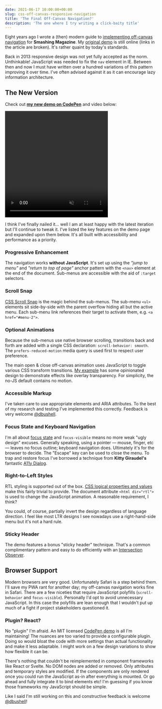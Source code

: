 ```yaml
---
date: 2021-06-17 10:00:00+00:00
slug: css-off-canvas-responsive-navigation
title: 'The Final Off-Canvas Navigation?'
description: 'The one where I try writing a click-baity title'
---
```

Eight years ago I wrote a (then) modern guide to [implementing off-canvas navigation](https://www.smashingmagazine.com/2013/01/off-canvas-navigation-for-responsive-website/) for **Smashing Magazine**. My [original demo](https://dbushell.github.io/Responsive-Off-Canvas-Menu/step4.html)  is still online (links in the article are broken). It's rather quaint by today's standards.

Back in 2013 responsive design was not yet fully accepted as the norm. Unthinkable! JavaScript was needed to fix the `nav` element in IE. Between then and now I must have written over a hundred variations of this pattern improving it over time. I've often advised against it as it can encourage lazy information architecture.

## The New Version

Check out [**my new demo on CodePen**](https://codepen.io/dbushell/full/yLMEogE) and video below:

<p class="Image">
  <video controls loop muted preload="auto" width="340" height="350">
    <source src="/images/blog/2021/off-canvas-navigation.mp4" type="video/mp4">
  </video>
</p>

I think I've finally nailed it... well I am at least happy with the latest iteration but I'll continue to tweak it. I've listed the key features on the demo page and expanded upon them below. It's all built with accessibility and performance as a priority.

### Progressive Enhancement

The navigation works **without JavaScript**. It's set up using the *"jump to menu"* and *"return to top of page"* anchor pattern with the `<nav>` element at the end of the document. Sub-menus are accessible with the aid of `:target` selectors.

### Scroll Snap

[CSS Scroll Snap](https://developer.mozilla.org/en-US/docs/Web/CSS/CSS_Scroll_Snap/Basic_concepts) is the magic behind the sub-menus. The sub-menu `<ul>` elements sit side-by-side with the parent overflow hiding all but the active menu. Each sub-menu link references their target to activate them, e.g. `<a href="#menu-2">`.

### Optional Animations

Because the sub-menus use native browser scrolling, transitions back and forth are added with a single CSS declaration: `scroll-behavior: smooth`. The `prefers-reduced-motion` media query is used first to respect user preference.

The main open & close off-canvas animation uses JavaScript to toggle various CSS transform transitions. [My example](https://codepen.io/dbushell/full/yLMEogE) has some opinionated design to demonstrate effects like overlay transparency. For simplicity, the no-JS default contains no motion.

### Accessible Markup

I've taken care to use appropriate elements and ARIA attributes. To the best of my research and testing I've implemented this correctly. Feedback is very welcome [@dbushell](https://twitter.com/dbushell).

### Focus State and Keyboard Navigation

I'm all about [focus state](/2021/04/30/accessibility-css-focus-state/) and `focus-visible` means no more weak "ugly design" excuses. Generally speaking, using a pointer — mouse, finger, etc — leaves no focus outline; keyboard navigation does. Ultimately it's for the browser to decide. The "Escape" key can be used to close the menu. To trap and restore focus I've borrowed a technique from **Kitty Giraudel's** fantastic [A11y Dialog](https://github.com/KittyGiraudel/a11y-dialog).

### Right-to-Left Styles

RTL styling is supported out of the box. [CSS logical properties and values](/2021/02/02/changing-css-for-good-logical-properties-and-values/) make this fairly trivial to provide. The document attribute `<html dir="rtl">` is used to change the JavaScript animation. A reasonable requirement, I think?

You could, of course, partially invert the design regardless of language direction. I feel like most LTR designs I see nowadays use a right-hand-side menu but it's not a hard rule.

### Sticky Header

The demo features a bonus "sticky header" technique. That's a common complimentary pattern and easy to do efficiently with an [Intersection Observer](https://developer.mozilla.org/en-US/docs/Web/API/Intersection_Observer_API).

## Browser Support

Modern browsers are very good. Unfortunately Safari is a step behind them. I'll save my PWA rant for another day; my off-canvas navigation works fine in Safari. There are a few niceties that require JavaScript polyfills (`scroll-behavior` and `focus-visible`). Personally I'd opt to avoid unnecessary JavaScript. In this case the polyfills are lean enough that I wouldn't put up much of a fight if project stakeholders questioned it.

### Plugin? React?

No "plugin" I'm afraid. An MIT licensed [CodePen demo](https://codepen.io/dbushell/full/yLMEogE) is all I'm maintaining! The nuances are too varied to provide a configurable plugin. Doing so would bloat the code with more settings than actual functionality and make it less adaptable. I might work on a few design variations to show how flexible it can be.

There's nothing that couldn't be reimplemented in component frameworks like React or Svelte. No DOM nodes are added or removed. Only attributes and temporary styles are modified. If the components are only rendered once you could run the JavaScript as-in after everything is mounted. Or go ahead and fully integrate it to bind elements etc! I'm guessing if you know those frameworks my JavaScript should be simple.

Like I said I'm still working on this and constructive feedback is welcome [@dbushell](https://twitter.com/dbushell)!
